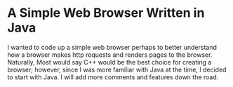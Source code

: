 A Simple Web Browser Written in Java
====================================
I wanted to code up a simple web browser perhaps to better understand how a browser
makes http requests and renders pages to the browser. Naturally, Most would say C++
would be the best choice for creating a browser; however, since I was more familiar
with Java at the time, I decided to start with Java. I will add more comments and features down
the road.
